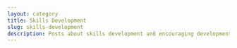 ```yaml
---
layout: category
title: Skills Development
slug: skills-development
description: Posts about skills development and encouraging development and progression for the people your work with. 
---
```

